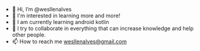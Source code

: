 - 👋 Hi, I’m @wesllenalves
- 👀 I'm interested in learning more and more!
- 🌱 I am currently learning android kotlin
- 💞️ I try to collaborate in everything that can increase knowledge and help other people.
- 📫 How to reach me wesllenalves@gmail.com

<!---
wesllenalves/wesllenalves is a ✨ special ✨ repository because its `README.md` (this file) appears on your GitHub profile.
You can click the Preview link to take a look at your changes.
--->
